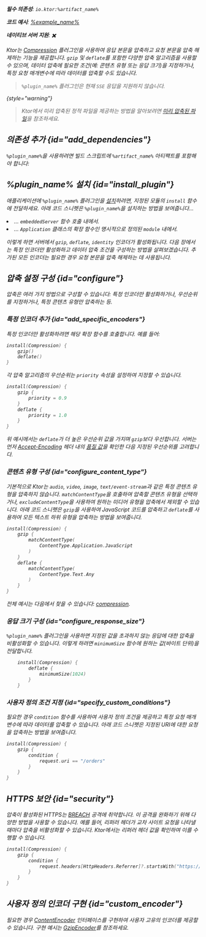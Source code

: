 [//]: # (title: 압축)

<show-structure for="chapter" depth="2"/>
<primary-label ref="server-plugin"/>

<var name="artifact_name" value="ktor-server-compression"/>
<var name="package_name" value="io.ktor.server.plugins.compression"/>
<var name="plugin_name" value="Compression"/>

<tldr>
<p>
<b>필수 의존성</b>: <code>io.ktor:%artifact_name%</code>
</p>
<var name="example_name" value="compression"/>
<p>
    <b>코드 예시</b>:
    <a href="https://github.com/ktorio/ktor-documentation/tree/%ktor_version%/codeSnippets/snippets/%example_name%">
        %example_name%
    </a>
</p>
<p>
    <b><Links href="/ktor/server-native" summary="Ktor는 Kotlin/Native를 지원하며 추가 런타임이나 가상 머신 없이 서버를 실행할 수 있게 합니다.">네이티브 서버</Links> 지원</b>: ✖️
</p>
</tldr>

Ktor는 [Compression](https://api.ktor.io/ktor-server-compression/io.ktor.server.plugins.compression/-compression.html) 플러그인을 사용하여 응답 본문을 압축하고 요청 본문을 압축 해제하는 기능을 제공합니다.
`gzip` 및 `deflate`를 포함한 다양한 압축 알고리즘을 사용할 수 있으며, 데이터 압축에 필요한 조건(예: 콘텐츠 유형 또는 응답 크기)을 지정하거나, 특정 요청 매개변수에 따라 데이터를 압축할 수도 있습니다.

> `%plugin_name%` 플러그인은 현재 `SSE` 응답을 지원하지 않습니다.
>
{style="warning"}

> Ktor에서 미리 압축된 정적 파일을 제공하는 방법을 알아보려면 [미리 압축된 파일](server-static-content.md#precompressed)을 참조하세요.

## 의존성 추가 {id="add_dependencies"}

<p>
    <code>%plugin_name%</code>을 사용하려면 빌드 스크립트에 <code>%artifact_name%</code> 아티팩트를 포함해야 합니다:
</p>
<Tabs group="languages">
    <TabItem title="Gradle (Kotlin)" group-key="kotlin">
        <code-block lang="Kotlin" code="            implementation(&quot;io.ktor:%artifact_name%:$ktor_version&quot;)"/>
    </TabItem>
    <TabItem title="Gradle (Groovy)" group-key="groovy">
        <code-block lang="Groovy" code="            implementation &quot;io.ktor:%artifact_name%:$ktor_version&quot;"/>
    </TabItem>
    <TabItem title="Maven" group-key="maven">
        <code-block lang="XML" code="            &lt;dependency&gt;&#10;                &lt;groupId&gt;io.ktor&lt;/groupId&gt;&#10;                &lt;artifactId&gt;%artifact_name%-jvm&lt;/artifactId&gt;&#10;                &lt;version&gt;${ktor_version}&lt;/version&gt;&#10;            &lt;/dependency&gt;"/>
    </TabItem>
</Tabs>

## %plugin_name% 설치 {id="install_plugin"}

<p>
    애플리케이션에 <code>%plugin_name%</code> 플러그인을 <a href="#install">설치</a>하려면,
    지정된 <Links href="/ktor/server-modules" summary="모듈을 사용하면 경로를 그룹화하여 애플리케이션을 구조화할 수 있습니다.">모듈</Links>의 <code>install</code> 함수에 전달하세요.
    아래 코드 스니펫은 <code>%plugin_name%</code>을 설치하는 방법을 보여줍니다...
</p>
<list>
    <li>
        ... <code>embeddedServer</code> 함수 호출 내에서.
    </li>
    <li>
        ... <code>Application</code> 클래스의 확장 함수인 명시적으로 정의된 <code>module</code> 내에서.
    </li>
</list>
<Tabs>
    <TabItem title="embeddedServer">
        <code-block lang="kotlin" code="            import io.ktor.server.engine.*&#10;            import io.ktor.server.netty.*&#10;            import io.ktor.server.application.*&#10;            import %package_name%.*&#10;&#10;            fun main() {&#10;                embeddedServer(Netty, port = 8080) {&#10;                    install(%plugin_name%)&#10;                    // ...&#10;                }.start(wait = true)&#10;            }"/>
    </TabItem>
    <TabItem title="module">
        <code-block lang="kotlin" code="            import io.ktor.server.application.*&#10;            import %package_name%.*&#10;            // ...&#10;            fun Application.module() {&#10;                install(%plugin_name%)&#10;                // ...&#10;            }"/>
    </TabItem>
</Tabs>

이렇게 하면 서버에서 `gzip`, `deflate`, `identity` 인코더가 활성화됩니다.
다음 장에서는 특정 인코더만 활성화하고 데이터 압축 조건을 구성하는 방법을 살펴보겠습니다.
추가된 모든 인코더는 필요한 경우 요청 본문을 압축 해제하는 데 사용됩니다.

## 압축 설정 구성 {id="configure"}

압축은 여러 가지 방법으로 구성할 수 있습니다: 특정 인코더만 활성화하거나, 우선순위를 지정하거나, 특정 콘텐츠 유형만 압축하는 등.

### 특정 인코더 추가 {id="add_specific_encoders"}

특정 인코더만 활성화하려면 해당 확장 함수를 호출합니다. 예를 들어:

```kotlin
install(Compression) {
    gzip()
    deflate()
}
```

각 압축 알고리즘의 우선순위는 `priority` 속성을 설정하여 지정할 수 있습니다.

```kotlin
install(Compression) {
    gzip {
        priority = 0.9
    }
    deflate {
        priority = 1.0
    }
}
```

위 예시에서는 `deflate`가 더 높은 우선순위 값을 가지며 `gzip`보다 우선합니다. 서버는 먼저 [Accept-Encoding](https://developer.mozilla.org/en-US/docs/Glossary/Quality_Values) 헤더 내의 [품질 값](https://developer.mozilla.org/en-US/docs/Web/HTTP/Headers/Accept-Encoding)을 확인한 다음 지정된 우선순위를 고려합니다.

### 콘텐츠 유형 구성 {id="configure_content_type"}

기본적으로 Ktor는 `audio`, `video`, `image`, `text/event-stream`과 같은 특정 콘텐츠 유형을 압축하지 않습니다.
`matchContentType`을 호출하여 압축할 콘텐츠 유형을 선택하거나, `excludeContentType`을 사용하여 원하는 미디어 유형을 압축에서 제외할 수 있습니다. 아래 코드 스니펫은 `gzip`을 사용하여 JavaScript 코드를 압축하고 `deflate`를 사용하여 모든 텍스트 하위 유형을 압축하는 방법을 보여줍니다.

```kotlin
install(Compression) {
    gzip {
        matchContentType(
            ContentType.Application.JavaScript
        )
    }
    deflate {
        matchContentType(
            ContentType.Text.Any
        )
    }
}
```

전체 예시는 다음에서 찾을 수 있습니다: [compression](https://github.com/ktorio/ktor-documentation/tree/%ktor_version%/codeSnippets/snippets/compression).

### 응답 크기 구성 {id="configure_response_size"}

`%plugin_name%` 플러그인을 사용하면 지정된 값을 초과하지 않는 응답에 대한 압축을 비활성화할 수 있습니다. 이렇게 하려면 `minimumSize` 함수에 원하는 값(바이트 단위)을 전달합니다.

```kotlin
    install(Compression) {
        deflate {
            minimumSize(1024)
        }
    }

```

### 사용자 정의 조건 지정 {id="specify_custom_conditions"}

필요한 경우 `condition` 함수를 사용하여 사용자 정의 조건을 제공하고 특정 요청 매개변수에 따라 데이터를 압축할 수 있습니다. 아래 코드 스니펫은 지정된 URI에 대한 요청을 압축하는 방법을 보여줍니다.

```kotlin
install(Compression) {
    gzip {
        condition {
            request.uri == "/orders"
        }
    }
}
```

## HTTPS 보안 {id="security"}

압축이 활성화된 HTTPS는 [BREACH](https://en.wikipedia.org/wiki/BREACH) 공격에 취약합니다. 이 공격을 완화하기 위해 다양한 방법을 사용할 수 있습니다. 예를 들어, 리퍼러 헤더가 교차 사이트 요청을 나타낼 때마다 압축을 비활성화할 수 있습니다. Ktor에서는 리퍼러 헤더 값을 확인하여 이를 수행할 수 있습니다.

```kotlin
install(Compression) {
    gzip {
        condition {
            request.headers[HttpHeaders.Referrer]?.startsWith("https://my.domain/") == true
        }
    }
}
```

## 사용자 정의 인코더 구현 {id="custom_encoder"}

필요한 경우 [ContentEncoder](https://api.ktor.io/ktor-utils/io.ktor.util/-content-encoder/index.html) 인터페이스를 구현하여 사용자 고유의 인코더를 제공할 수 있습니다.
구현 예시는 [GzipEncoder](https://github.com/ktorio/ktor/blob/b5b59ca3ae61601e6175f334e6a1252609638e61/ktor-server/ktor-server-plugins/ktor-server-compression/jvm/src/io/ktor/server/plugins/compression/Encoders.kt#L41)를 참조하세요.